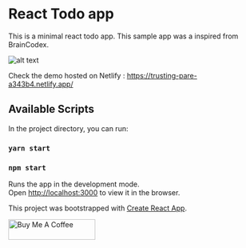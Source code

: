 # React Todo app
This is a minimal react todo app. This sample app was a inspired from BrainCodex.

![alt text](https://github.com/Rohanfulzele/React-Todo-App/blob/React-Todo-App/todoApp2.PNG)


Check the demo hosted on Netlify :
https://trusting-pare-a343b4.netlify.app/

## Available Scripts

In the project directory, you can run:

### `yarn start`
### `npm start `

Runs the app in the development mode.\
Open [http://localhost:3000](http://localhost:3000) to view it in the browser.



This project was bootstrapped with [Create React App](https://github.com/facebook/create-react-app).


<a href="https://www.buymeacoffee.com/rohanfulzele" target="_blank"><img src="https://cdn.buymeacoffee.com/buttons/default-orange.png" alt="Buy Me A Coffee" height="41" width="174"></a>

